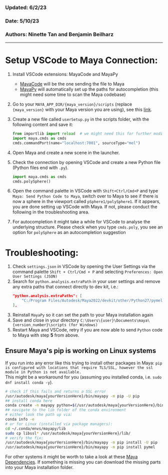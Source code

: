 ### Updated: 6/2/23
### Date: 5/10/23  
### Authors: Ninette Tan and Benjamin Beilharz
---

# Setup VSCode to Maya Connection:
1. Install VSCode extensions: MayaCode and MayaPy
	- [MayaCode](https://marketplace.visualstudio.com/items?itemName=saviof.mayacode) will be the one sending the file to Maya
	- [MayaPy](https://marketplace.visualstudio.com/items?itemName=FXTD-Odyssey.mayapy) will automatically set up the paths for autocompletion (this might need some time to scan the Maya codebase)

2. Go to your `MAYA_APP_DIR/{maya_version}/scripts` (replace `{maya_version}` with your Maya version you are using), see this [link](https://help.autodesk.com/view/MAYAUL/2023/ENU/?guid=GUID-228CCA33-4AFE-4380-8C3D-18D23F7EAC72). 
3. Create a new file called `userSetup.py` in the scripts folder, with the following content and save it:
	```python
	from importlib import reload  # we might need this for further modification of our init script
	import maya.cmds as cmds
   	cmds.commandPort(name="localhost:7001", sourceType="mel")
	```
4. Open Maya and create a new scene in the launcher.
5. Check the connection by opening VSCode and create a new Python file (Python files end with `.py`).
	```python
	import maya.cmds as cmds
	cmds.polySphere()
	```
6. Open the command palette in VSCode with `Shift+Ctrl/Cmd+P` and type `Maya: Send Python Code to Maya`, switch over to Maya to see if there is now a sphere in the viewport called `pSphere1/polySphere1`. If it appears, you are done setting up VSCode with Maya. If not, please conduct the following in the troubleshooting area.
7. For autocompletion it might take a while for VSCode to analyse the underlying structure. Please check when you type `cmds.poly`, you see an option for `polySphere` as an autocompletion suggestion


# Troubleshooting:
1. Check `settings.json` in VSCode by opening the User Settings via the command palette `Shift + Ctrl/Cmd + P` and selecting `Preferences: Open User Settings (JSON)`
2. Search for `python.analysis.extraPath` in your user settings and remove any extra paths that connect directly to dev kit, i.e.:
	```json
	"python.analysis.extraPaths": [
        "C:/Program Files/Autodesk/Maya2022/devkit/other/Python27/pymel/extras/completion/py/maya/api"
	],
	```
3. Reinstall `MayaPy` so it can set the path to your Maya installation again
4. Save and close in your directory `C:\Users\{user}\Documents\maya\{version_number}\scripts (for Windows)`
5. Restart Maya and VSCode, retry if you are now able to send `Python` code to Maya with step **5** from above.

## Ensure Maya's pip is working on Linux systems
If you run into any error like this trying to install other packages in Maya: `pip is configured with locations that require TLS/SSL, however the ssl module in Python is not available.`  
This might be a workaround for you (assuming you installed conda, i.e. `sudo dnf install conda -y`).  

```bash
# check if this fails and returns a SSL error
/usr/autodesk/maya{yourVersionHere}/bin/mayapy -m pip -U pip
## install conda here
conda create -n mayapy python=$(/usr/autodesk/maya{yourVersionHere}/bin/mayapy -V | sed 's/.* //g')
## navigate to the lib folder of the conda environment
# either look the path up via:
conda info -e
# or for Linux (installed via package managers):
cd ~/.conda/envs/mayapy/lib
sudo cp libssl* /usr/autodesk/maya{yourVersionHere}/lib/
# verify the fix:
/usr/autodesk/maya{yourVersionHere}/bin/mayapy -m pip install -U pip
/usr/autodesk/maya{yourVersionHere}/bin/mayapy -m pip install pymel
```

For other systems it might be worth to take a look at these [Maya Dependencies](https://help.autodesk.com/view/MAYAUL/2023/ENU/?guid=Maya_SDK_Open_Source_Components_Open_Source_Components_2023_3_html). If something is missing you can download the missing parts into your Maya installation folder.
